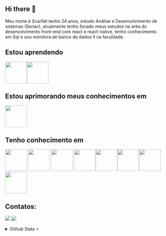 ## Hi there 👋

Meu nome é Scarllet tenho 24 anos, estudo Análise e Desenvolvimento de sistemas (Senac), atualmente tenho focado meus estudos na aréa do desenvolvimento front-end  com react e react-native, tenho conhecimento em Sql e sou monitora de banco de dados II na faculdade.


## Estou aprendendo
 <img  height="70em" src="https://cdn.jsdelivr.net/gh/devicons/devicon/icons/python/python-original.svg" target="_blank" /><img height="70em" src="https://cdn.jsdelivr.net/gh/devicons/devicon/icons/nodejs/nodejs-original.svg" target="_blank"/>

## Estou aprimorando meus conhecimentos em
<img height="70em" src="https://cdn.jsdelivr.net/gh/devicons/devicon/icons/javascript/javascript-original.svg" target="_blank"/>
   
## Tenho conhecimento em       
 <img height="70em" src="https://cdn.jsdelivr.net/gh/devicons/devicon/icons/mysql/mysql-original.svg"  target="_blank"/> <img height="70em" src="https://cdn.jsdelivr.net/gh/devicons/devicon/icons/postgresql/postgresql-original.svg"  target="_blank"/> <img height="70em" src="https://cdn.jsdelivr.net/gh/devicons/devicon/icons/html5/html5-original.svg" target="_blank" />
<img  height="70em" src="https://cdn.jsdelivr.net/gh/devicons/devicon/icons/css3/css3-original.svg" target="_blank"/><img  height="70em" src="https://cdn.jsdelivr.net/gh/devicons/devicon/icons/c/c-original.svg" target="_blank"/><img height="70em"
 src="https://cdn.jsdelivr.net/gh/devicons/devicon/icons/java/java-original.svg" target="_blank"/><img height="70em" src="https://cdn.jsdelivr.net/gh/devicons/devicon/icons/git/git-original.svg" target="_blank"/>
<img height="70em" src="https://cdn.jsdelivr.net/gh/devicons/devicon/icons/react/react-original.svg" target="_blank" />
          
## Contatos:

<div>

<a href = "mailto:scarllet.valentim.9@gmail.com"><img src="https://img.shields.io/badge/Gmail-D14836?style=for-the-badge&logo=gmail&logoColor=white" target="_blank"></a>
<a href="https://www.linkedin.com/in/scarllet-valentim-050175183/" target="_blank"><img src="https://img.shields.io/badge/-LinkedIn-%230077B5?style=for-the-badge&logo=linkedin&logoColor=white" target="_blank"></a>   
</div>


<details>
  <summary>Github Stats ⚡</summary>
  
  <a href="#">![Github stats](https://github-readme-stats.vercel.app/api?username=scarlletrvs&theme=blueberry&count_private=true&hide_border=true&line_height=20)</a>
  <a href="#">![Top Langs](https://github-readme-stats.vercel.app/api/top-langs/?username=scarlletrvs&layout=compact&theme=blueberry&count_private=true&hide_border=true)</a>
</details>
  
          
          
          
          
          
          
          
